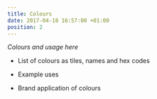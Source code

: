 ```yaml
---
title: Colours
date: 2017-04-18 16:57:00 +01:00
position: 2
---
```


*Colours and usage here*

* List of colours as tiles, names and hex codes

* Example uses

* Brand application of colours